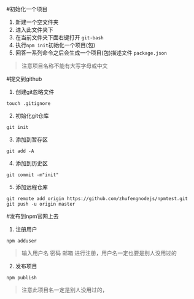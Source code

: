#初始化一个项目
1. 新建一个空文件夹
2. 进入此文件夹下
3. 在当前文件夹下面右键打开 `git-bash`
4. 执行`npm init`初始化一个项目(包)
5. 回答一系列命令之后会生成一个项目(包)描述文件 `package.json` 

> 注意项目名称不能有大写字母或中文

#提交到github
1. 创建git忽略文件
```
touch .gitignore 
```
2. 初始化git仓库 
```
git init
```
3. 添加到暂存区
```
git add -A
```
4. 添加到历史区
```
git commit -m"init"
```
5. 添加远程仓库
```
git remote add origin https://github.com/zhufengnodejs/npmtest.git
git push -u origin master
```

#发布到npm官网上去
1. 注册用户
```
npm adduser
```

> 输入用户名 密码 邮箱 进行注册，用户名一定也要是别人没用过的

2. 发布项目
```
npm publish
```

> 注意此项目名一定是别人没用过的，